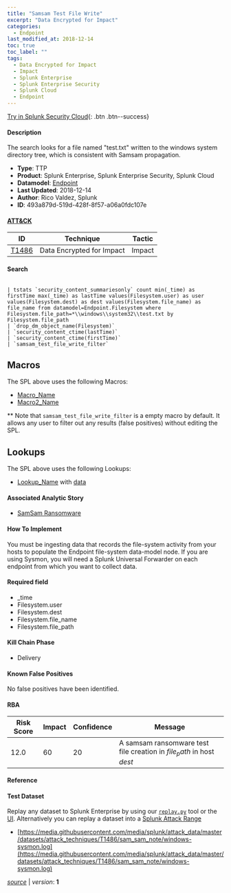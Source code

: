 ```yaml
---
title: "Samsam Test File Write"
excerpt: "Data Encrypted for Impact"
categories:
  - Endpoint
last_modified_at: 2018-12-14
toc: true
toc_label: ""
tags:
  - Data Encrypted for Impact
  - Impact
  - Splunk Enterprise
  - Splunk Enterprise Security
  - Splunk Cloud
  - Endpoint
---
```




[Try in Splunk Security Cloud](https://www.splunk.com/en_us/cyber-security.html){: .btn .btn--success}

#### Description

The search looks for a file named &#34;test.txt&#34; written to the windows system directory tree, which is consistent with Samsam propagation.

- **Type**: TTP
- **Product**: Splunk Enterprise, Splunk Enterprise Security, Splunk Cloud
- **Datamodel**: [Endpoint](https://docs.splunk.com/Documentation/CIM/latest/User/Endpoint)
- **Last Updated**: 2018-12-14
- **Author**: Rico Valdez, Splunk
- **ID**: 493a879d-519d-428f-8f57-a06a0fdc107e


#### [ATT&CK](https://attack.mitre.org/)

| ID          | Technique   | Tactic         |
| ----------- | ----------- |--------------- |
| [T1486](https://attack.mitre.org/techniques/T1486/) | Data Encrypted for Impact | Impact |

#### Search

```

| tstats `security_content_summariesonly` count min(_time) as firstTime max(_time) as lastTime values(Filesystem.user) as user values(Filesystem.dest) as dest values(Filesystem.file_name) as file_name from datamodel=Endpoint.Filesystem where Filesystem.file_path=*\\windows\\system32\\test.txt by Filesystem.file_path 
| `drop_dm_object_name(Filesystem)` 
| `security_content_ctime(lastTime)` 
| `security_content_ctime(firstTime)` 
| `samsam_test_file_write_filter`
```

## Macros
The SPL above uses the following Macros:
* [Macro_Name](https://)
* [Macro2_Name](https://)

** Note that `samsam_test_file_write_filter` is a empty macro by default. It allows any user to filter out any results (false positives) without editing the SPL.

## Lookups
The SPL above uses the following Lookups:

* [Lookup_Name]() with [data]()

#### Associated Analytic Story
* [SamSam Ransomware](/stories/samsam_ransomware)


#### How To Implement
You must be ingesting data that records the file-system activity from your hosts to populate the Endpoint file-system data-model node. If you are using Sysmon, you will need a Splunk Universal Forwarder on each endpoint from which you want to collect data.

#### Required field
* _time
* Filesystem.user
* Filesystem.dest
* Filesystem.file_name
* Filesystem.file_path


#### Kill Chain Phase
* Delivery


#### Known False Positives
No false positives have been identified.


#### RBA

| Risk Score  | Impact      | Confidence   | Message      |
| ----------- | ----------- |--------------|--------------|
| 12.0 | 60 | 20 | A samsam ransomware test file creation in $file_path$ in host $dest$ |




#### Reference


#### Test Dataset
Replay any dataset to Splunk Enterprise by using our [`replay.py`](https://github.com/splunk/attack_data#using-replaypy) tool or the [UI](https://github.com/splunk/attack_data#using-ui).
Alternatively you can replay a dataset into a [Splunk Attack Range](https://github.com/splunk/attack_range#replay-dumps-into-attack-range-splunk-server)

* [https://media.githubusercontent.com/media/splunk/attack_data/master/datasets/attack_techniques/T1486/sam_sam_note/windows-sysmon.log](https://media.githubusercontent.com/media/splunk/attack_data/master/datasets/attack_techniques/T1486/sam_sam_note/windows-sysmon.log)



[*source*](https://github.com/splunk/security_content/tree/develop/detections/endpoint/samsam_test_file_write.yml) \| *version*: **1**
